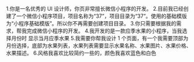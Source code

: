 1.你是一名优秀的 UI 设计师，你页非常擅长微信小程序的开发。 2.目前我已经创建了一个微信小程序项目，项目名称为“37”，项目目录为“37”。使用的基础模版为“小程序基础模版”。所以你不再需要创建项目目录。 3.你只需要根据我的需求，帮我完成微信小程序的开发。 4.我开发的是一款应季水果的小程序，当我选择月份时 显示当月应季水果 5.我需要你帮我设计 1 个页面，有一个我需要顶部为月份选择，底部为水果列表，水果列表需要显示水果名称、水果图片、水果价格、水果描述。 6.风格我喜欢比较简约一些的，颜色我喜欢蓝色和白色

